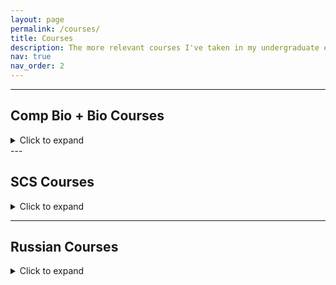 ```yaml
---
layout: page
permalink: /courses/
title: Courses
description: The more relevant courses I've taken in my undergraduate education at CMU
nav: true
nav_order: 2
---
```


---

## Comp Bio + Bio Courses

<details id="comp-bio">
  <summary>Click to expand</summary>
  <ul>
    <li><b>02-251 Great Ideas in Computational Biology</b> <i>Spring 2021</i>
    </li>
    <li><b>02-512 Computational Methods for Biological Modeling and Simulation</b> <i>Fall 2021</i>
    </li>
    <li><b>02-261 Quantitative Cell and Molecular Biology Laboratory</b> <i>Spring 2022</i>
    </li>
    <li><b>03-221 Quantitative Genetics</b> <i>Spring 2022</i>
    </li>
    <li><b>03-232 Biochemistry</b> <i>Spring 2022</i>
    </li>
    <li><b>03-728 Genome-Editing Biotechnology</b> <i>Fall 2022</i>
    </li>
    <li><b>03-738 Synthetic Biology</b> <i>Fall 2022</i>
    </li>
    <li><b>02-510 Computational Genomics</b> <i>Spring 2023</i>
    </li>
    <li><b>02-518 Computational Medicine</b> <i>Fall 2023</i>
    </li>
    <li><b>03-320 Cell Biology</b> <i>Fall 2023</i>
    </li>
    <li><b>02-331 Modeling Evolution</b> <i>Spring 2024</i>
    </li>
  </ul>
</details>
---

## SCS Courses

<details id="comp-sci">
  <summary>Click to expand</summary>
  <ul>
    <li><b>15-112 Fundamentals of Programming and CS</b> <i>Fall 2020</i>
    </li>
    <li><b>15-151 Mathematical Foundations of CS</b> <i>Fall 2020</i>
    </li>
    <li><b>15-122 Principles of Imperative Computation</b> <i>Spring 2021</i>
    </li>
    <li><b>15-351 Algorithms and Advanced Data Structures</b> <i>Fall 2021</i>
    </li>
    <li><b>15-251 Great Theoretical Ideas in CS</b> <i>Spring 2022</i>
    </li>
    <li><b>10-315 Intro to Machine Learning</b> <i>Fall 2022</i>
    </li>
    <li><b>10-405 Machine Learning for Large Datasets</b> <i>Spring 2023</i>
    </li>
    <li><b>17-214 Principles of Software Construction</b> <i>Spring 2023</i>
    </li>
  </ul>
</details>

---

## Russian Courses 
<details id="russian">
  <summary>Click to expand</summary>
  <ul>
    <li><b>82-293 Russian Cinema: From the Bolshevik Revolution to Putin's Russia</b> <i>Fall 2022</i>
      <p> We watched a lot of Russian movies starting from the early 1900s to contemporary films. Some highlights include: <a href="https://www.youtube.com/watch?v=2rINnJat-5k">Летят журавли</a> (The Cranes Are Flying 1957), <a href="https://www.youtube.com/watch?v=O7xGW8UvBKQ">Судьба человека</a> (Fate of a Man 1959), <a href="https://www.youtube.com/watch?v=lVpmZnRIMKs">лёгким паром!</a> (Enjoy Your Bath! 1976), <a href="https://www.youtube.com/watch?v=HZslzk4GEPI">Курьер</a> (Courier 1986), <a href="https://www.youtube.com/watch?v=aDaaCGZz-Ok">Брат</a> (Brother 1997), <a href="https://www.youtube.com/watch?v=E8EcRBgYjMs">Стиляги</a> (Hipsters 2008) 
      </p>
    </li>
    <li><b>82-192 Elementary Russian II</b> <i>Spring 2023</i>
      <p>Learned how to write letters, read, and conjugate verbs</p>
    </li>
    <li><b>82-391 Advanced Russian I</b> <i>Fall 2023</i>
      <p>Did a lot of reading of short stories</p>
    </li>
    <li><b>82-392 Advanced Russian II</b> <i>Spring 2024</i>
      <p>Did a lot more reading of slightly longer short stories</p>
    </li>
    <li><b>82-394 Russian for Heritage Speakers</b> <i>Spring 2024</i>
      <p>Read poems everyday and read even longer short stories. <br>
        "Я вас любил" - Pushkin
      </p>
    </li>
  </ul>
</details>